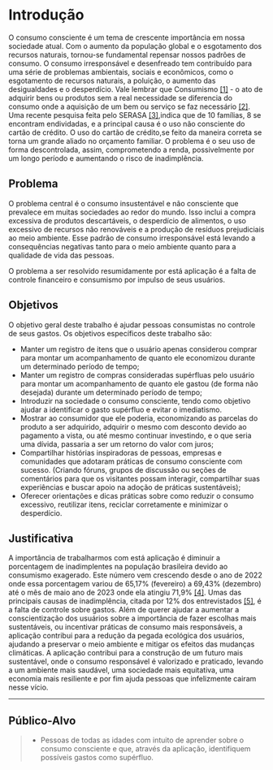 # Introdução

O consumo consciente é um tema de crescente importância em nossa sociedade atual. Com o aumento da população global e o esgotamento dos recursos naturais, tornou-se fundamental repensar nossos padrões de consumo. O consumo irresponsável e desenfreado tem contribuído para uma série de problemas ambientais, sociais e econômicos, como o esgotamento de recursos naturais, a poluição, o aumento das desigualdades e o desperdício. Vale lembrar que Consumismo [[1]](references.md) - o ato de adquirir bens ou produtos sem a real necessidade se diferencia do consumo onde a aquisição de um bem ou serviço se faz necessário [[2]](references.md).
Uma recente pesquisa feita pelo SERASA [[3]](references.md),indica que de 10 famílias, 8 se encontram endividadas, e a principal causa é o uso não consciente do cartão de crédito. O uso do cartão de crédito,se feito da maneira correta se torna um grande aliado no orçamento familiar. O problema é o seu uso de forma descontrolada, assim, comprometendo a renda, possivelmente por um longo período e aumentando o risco de inadimplência.

## Problema

O problema central é o consumo insustentável e não consciente que prevalece em muitas sociedades ao redor do mundo. Isso inclui a compra excessiva de produtos descartáveis, o desperdício de alimentos, o uso excessivo de recursos não renováveis e a produção de resíduos prejudiciais ao meio ambiente. Esse padrão de consumo irresponsável está levando a consequências negativas tanto para o meio ambiente quanto para a qualidade de vida das pessoas.

O problema a ser resolvido resumidamente por está aplicação é a falta de controle financeiro e consumismo por impulso de seus usuários. 

## Objetivos

O objetivo geral deste trabalho é ajudar pessoas consumistas no controle de seus gastos. 
Os objetivos específicos deste trabalho são:
- Manter um registro de itens que o usuário apenas considerou comprar para montar um acompanhamento de quanto ele economizou durante um determinado período de tempo;
- Manter um registro de compras consideradas supérfluas pelo usuário para montar um acompanhamento de quanto ele gastou (de forma não desejada) durante um determinado período de tempo;
- Introduzir na sociedade o consumo consciente, tendo como objetivo ajudar a identificar o gasto supérfluo e evitar o imediatismo.
- Mostrar ao consumidor que ele poderia, economizando as parcelas do produto a ser adquirido, adquirir o mesmo com desconto devido ao pagamento a vista, ou até mesmo continuar investindo, e o que seria uma dívida, passaria a ser um retorno do valor com juros;
- Compartilhar histórias inspiradoras de pessoas, empresas e comunidades que adotaram práticas de consumo consciente com sucesso. (Criando fóruns, grupos de discussão ou seções de comentários para que os visitantes possam interagir, compartilhar suas experiências e buscar apoio na adoção de práticas sustentáveis);
- Oferecer orientações e dicas práticas sobre como reduzir o consumo excessivo, reutilizar itens, reciclar corretamente e minimizar o desperdício.

## Justificativa

A importância de trabalharmos com está aplicação é diminuir a porcentagem de inadimplentes na população brasileira devido ao consumismo exagerado. Este número vem crescendo desde o ano de 2022 onde essa porcentagem variou de 65,17% (fevereiro) a 69,43% (dezembro) até o mês de maio ano de 2023 onde ela atingiu 71,9% [[4]](references.md). Umas das principais causas de inadimplência, citada por 12% dos entrevistados [[5]](references.md), é a falta de controle sobre gastos. Além de querer ajudar a aumentar a conscientização dos usuários sobre a importância de fazer escolhas mais sustentáveis, ou incentivar práticas de consumo mais responsáveis, a aplicação contribui para a redução da pegada ecológica dos usuários, ajudando a preservar o meio ambiente e mitigar os efeitos das mudanças climáticas. A aplicação contribui para a construção de um futuro mais sustentável, onde o consumo responsável é valorizado e praticado, levando a um ambiente mais saudável, uma sociedade mais equitativa, uma economia mais resiliente e por fim ajuda pessoas que infelizmente cairam nesse vício. 

---

## Público-Alvo

> - Pessoas de todas as idades com intuito de aprender sobre o consumo consciente e que, através da aplicação, identifiquem possíveis gastos como supérfluo.

